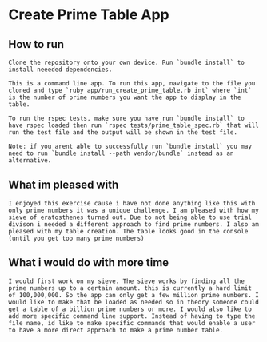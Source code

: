 # Create Prime Table App

## How to run
    Clone the repository onto your own device. Run `bundle install` to install neeeded dependencies. 

    This is a command line app. To run this app, navigate to the file you cloned and type `ruby app/run_create_prime_table.rb int` where `int` is the number of prime numbers you want the app to display in the table. 

    To run the rspec tests, make sure you have run `bundle install` to have rspec loaded then run `rspec tests/prime_table_spec.rb` that will run the test file and the output will be shown in the test file. 

    Note: if you arent able to successfully run `bundle install` you may need to run `bundle install --path vendor/bundle` instead as an alternative. 

## What im pleased with
    I enjoyed this exercise cause i have not done anything like this with only prime numbers it was a unique challenge. I am pleased with how my sieve of eratosthenes turned out. Due to not being able to use trial divison i needed a different approach to find prime numbers. I also am pleased with my table creation. The table looks good in the console (until you get too many prime numbers)

## What i would do with more time
    I would first work on my sieve. The sieve works by finding all the prime numbers up to a certain amount. this is currently a hard limit of 100,000,000. So the app can only get a few million prime numbers. I would like to make that be loaded as needed so in theory someone could get a table of a billion prime numbers or more. I would also like to add more specific command line support. Instead of having to type the file name, id like to make specific commands that would enable a user to have a more direct approach to make a prime number table. 

